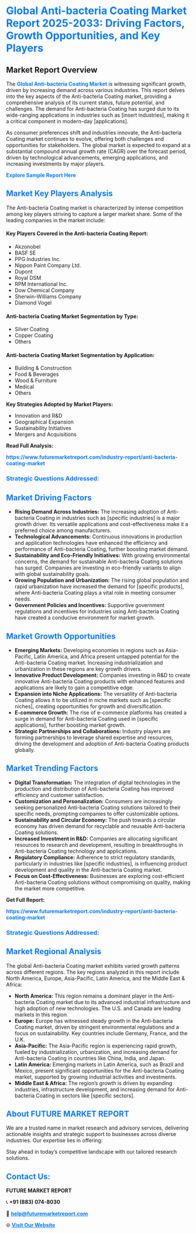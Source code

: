 <h1 style="color: #007BFF;">Global Anti-bacteria Coating Market Report 2025-2033: Driving Factors, Growth Opportunities, and Key Players</h1>

<section id="overview">
<h2>Market Report Overview</h2>
<p>The <a href="https://www.futuremarketreport.com/industry-report/anti-bacteria-coating-market" style="color: #007BFF; text-decoration: none;"><strong>Global Anti-bacteria Coating Market</strong></a> is witnessing significant growth, driven by increasing demand across various industries. This report delves into the key aspects of the Anti-bacteria Coating market, providing a comprehensive analysis of its current status, future potential, and challenges. The demand for Anti-bacteria Coating has surged due to its wide-ranging applications in industries such as [insert industries], making it a critical component in modern-day [applications].</p>
<p>As consumer preferences shift and industries innovate, the Anti-bacteria Coating market continues to evolve, offering both challenges and opportunities for stakeholders. The global market is expected to expand at a substantial compound annual growth rate (CAGR) over the forecast period, driven by technological advancements, emerging applications, and increasing investments by major players.</p>
</section>

<section id="overview">
<p><a href="https://www.futuremarketreport.com/request-sample/reportId=87805" style="color: #007BFF; text-decoration: none;"><strong>Explore Sample Report Here</strong></a></p>
</section>

<section id="key-players">
<h2 style="color: #007BFF;">Market Key Players Analysis</h2>
<p>The Anti-bacteria Coating market is characterized by intense competition among key players striving to capture a larger market share. Some of the leading companies in the market include:</p>
<h4>Key Players Covered in the Anti-bacteria Coating Report:</h4>
<ul><li>Akzonobel</li><li>BASF SE</li><li>PPG Industries Inc.</li><li>Nippon Paint Company Ltd.</li><li>Dupont</li><li>Royal DSM</li><li>RPM International Inc.</li><li>Dow Chemical Company</li><li>Sherwin-Williams Company</li><li>Diamond Vogel</li></ul>
<h4>Anti-bacteria Coating Market Segmentation by Type:</h4>
<ul><li>Silver Coating</li><li>Copper Coating</li><li>Others</li></ul>

<h4>Anti-bacteria Coating Market Segmentation by Application:</h4>
<ul><li>Building &amp; Construction</li><li>Food &amp; Beverages</li><li>Wood &amp; Furniture</li><li>Medical</li><li>Others</li></ul>
<p><strong>Key Strategies Adopted by Market Players:</strong></p>
<ul>
<li>Innovation and R&D</li>
<li>Geographical Expansion</li>
<li>Sustainability Initiatives</li>
<li>Mergers and Acquisitions</li>
</ul>
</section>

<section>
<p><strong>Read Full Analysis: </strong></p><a href="https://www.futuremarketreport.com/industry-report/anti-bacteria-coating-market" style="color: #007BFF; text-decoration: none;"><strong>https://www.futuremarketreport.com/industry-report/anti-bacteria-coating-market</strong></a>
<h3 style="color: #007BFF;">Strategic Questions Addressed:</h3>
</section>

<section id="driving-factors">
<h2 style="color: #007BFF;">Market Driving Factors</h2>
<ul>
<li><strong>Rising Demand Across Industries:</strong> The increasing adoption of Anti-bacteria Coating in industries such as [specific industries] is a major growth driver. Its versatile applications and cost-effectiveness make it a preferred choice among manufacturers.</li>
<li><strong>Technological Advancements:</strong> Continuous innovations in production and application technologies have enhanced the efficiency and performance of Anti-bacteria Coating, further boosting market demand.</li>
<li><strong>Sustainability and Eco-Friendly Initiatives:</strong> With growing environmental concerns, the demand for sustainable Anti-bacteria Coating solutions has surged. Companies are investing in eco-friendly variants to align with global sustainability goals.</li>
<li><strong>Growing Population and Urbanization:</strong> The rising global population and rapid urbanization have increased the demand for [specific products], where Anti-bacteria Coating plays a vital role in meeting consumer needs.</li>
<li><strong>Government Policies and Incentives:</strong> Supportive government regulations and incentives for industries using Anti-bacteria Coating have created a conducive environment for market growth.</li>
</ul>
</section>

<section id="growth-opportunities">
<h2 style="color: #007BFF;">Market Growth Opportunities</h2>
<ul>
<li><strong>Emerging Markets:</strong> Developing economies in regions such as Asia-Pacific, Latin America, and Africa present untapped potential for the Anti-bacteria Coating market. Increasing industrialization and urbanization in these regions are key growth drivers.</li>
<li><strong>Innovative Product Development:</strong> Companies investing in R&D to create innovative Anti-bacteria Coating products with enhanced features and applications are likely to gain a competitive edge.</li>
<li><strong>Expansion into Niche Applications:</strong> The versatility of Anti-bacteria Coating allows it to be utilized in niche markets such as [specific niches], creating opportunities for growth and diversification.</li>
<li><strong>E-commerce Growth:</strong> The rise of e-commerce platforms has created a surge in demand for Anti-bacteria Coating used in [specific applications], further boosting market growth.</li>
<li><strong>Strategic Partnerships and Collaborations:</strong> Industry players are forming partnerships to leverage shared expertise and resources, driving the development and adoption of Anti-bacteria Coating products globally.</li>
</ul>
</section>

<section id="trending-factors">
<h2 style="color: #007BFF;">Market Trending Factors</h2>
<ul>
<li><strong>Digital Transformation:</strong> The integration of digital technologies in the production and distribution of Anti-bacteria Coating has improved efficiency and customer satisfaction.</li>
<li><strong>Customization and Personalization:</strong> Consumers are increasingly seeking personalized Anti-bacteria Coating solutions tailored to their specific needs, prompting companies to offer customizable options.</li>
<li><strong>Sustainability and Circular Economy:</strong> The push towards a circular economy has driven demand for recyclable and reusable Anti-bacteria Coating solutions.</li>
<li><strong>Increased Investment in R&D:</strong> Companies are allocating significant resources to research and development, resulting in breakthroughs in Anti-bacteria Coating technology and applications.</li>
<li><strong>Regulatory Compliance:</strong> Adherence to strict regulatory standards, particularly in industries like [specific industries], is influencing product development and quality in the Anti-bacteria Coating market.</li>
<li><strong>Focus on Cost-Effectiveness:</strong> Businesses are exploring cost-efficient Anti-bacteria Coating solutions without compromising on quality, making the market more competitive.</li>
</ul>
</section>

<section>
<p><strong>Get Full Report: </strong></p><a href="https://www.futuremarketreport.com/industry-report/anti-bacteria-coating-market" style="color: #007BFF; text-decoration: none;"><strong>https://www.futuremarketreport.com/industry-report/anti-bacteria-coating-market</strong></a>
<h3 style="color: #007BFF;">Strategic Questions Addressed:</h3>
</section>


<section id="regional-analysis">
<h2 style="color: #007BFF;">Market Regional Analysis</h2>
<p>The global Anti-bacteria Coating market exhibits varied growth patterns across different regions. The key regions analyzed in this report include North America, Europe, Asia-Pacific, Latin America, and the Middle East & Africa:</p>
<ul>
<li><strong>North America:</strong> This region remains a dominant player in the Anti-bacteria Coating market due to its advanced industrial infrastructure and high adoption of new technologies. The U.S. and Canada are leading markets in this region.</li>
<li><strong>Europe:</strong> Europe has witnessed steady growth in the Anti-bacteria Coating market, driven by stringent environmental regulations and a focus on sustainability. Key countries include Germany, France, and the U.K.</li>
<li><strong>Asia-Pacific:</strong> The Asia-Pacific region is experiencing rapid growth, fueled by industrialization, urbanization, and increasing demand for Anti-bacteria Coating in countries like China, India, and Japan.</li>
<li><strong>Latin America:</strong> Emerging markets in Latin America, such as Brazil and Mexico, present significant opportunities for the Anti-bacteria Coating market, supported by growing industrial activities and investments.</li>
<li><strong>Middle East & Africa:</strong> The region’s growth is driven by expanding industries, infrastructure development, and increasing demand for Anti-bacteria Coating in sectors like [specific sectors].</li>
</ul>
</section>

<footer>
<h2 style="color: #007BFF;">About FUTURE MARKET REPORT</h2>
<p>We are a trusted name in market research and advisory services, delivering actionable insights and strategic support to businesses across diverse industries. Our expertise lies in offering:</p>

<p>Stay ahead in today’s competitive landscape with our tailored research solutions.</p>

<h2 style="color: #007BFF;">Contact Us:</h2>
<p><strong>FUTURE MARKET REPORT</strong></p>
<p>📞 <strong>+91 (883) 074-8030</strong></p>
<p>📧 <strong><a href="mailto:help@futuremarketreport.com" style="color: #007BFF;">help@futuremarketreport.com</a></strong></p>
<p>🌐 <strong><a href="https://www.futuremarketreport.com/" style="color: #007BFF;">Visit Our Website</a></strong></p>
</footer>